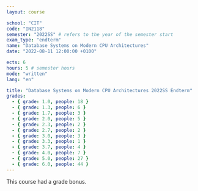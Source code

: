```yaml
---
layout: course

school: "CIT"
code: "IN2118"
semester: "2022SS" # refers to the year of the semester start
exam_type: "endterm"
name: "Database Systems on Modern CPU Architectures"
date: "2022-08-11 12:00:00 +0100"

ects: 6
hours: 5 # semester hours
mode: "written"
lang: "en"

title: "Database Systems on Modern CPU Architectures 2022SS Endterm"
grades:
  - { grade: 1.0, people: 18 }
  - { grade: 1.3, people: 6 }
  - { grade: 1.7, people: 3 }
  - { grade: 2.0, people: 5 }
  - { grade: 2.3, people: 2 }
  - { grade: 2.7, people: 2 }
  - { grade: 3.0, people: 3 }
  - { grade: 3.3, people: 1 }
  - { grade: 3.7, people: 4 }
  - { grade: 4.0, people: 7 }
  - { grade: 5.0, people: 27 }
  - { grade: 6.0, people: 44 }
---
```


This course had a grade bonus.
